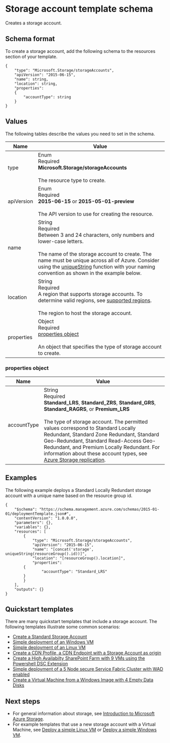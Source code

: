 <properties
   pageTitle="Resource Manager template for storage | Azure"
   description="Shows the Resource Manager schema for deploying storage accounts through a template."
   services="azure-resource-manager,storage"
   documentationCenter="na"
   authors="tfitzmac"
   manager="wpickett"
   editor=""/>

<tags
   ms.service="azure-resource-manager"
   ms.date="04/05/2016"
   wacn.date=""/>

# Storage account template schema

Creates a storage account.

## Schema format

To create a storage account, add the following schema to the resources section of your template.

    {
        "type": "Microsoft.Storage/storageAccounts",
        "apiVersion": "2015-06-15",
        "name": string,
        "location": string,
        "properties": 
        {
        	"accountType": string
        }
    }

## Values

The following tables describe the values you need to set in the schema.

| Name | Value |
| ---- | ---- |
| type | Enum<br />Required<br />**Microsoft.Storage/storageAccounts**<br /><br />The resource type to create. |
| apiVersion | Enum<br />Required<br />**2015-06-15** or **2015-05-01-preview**<br /><br />The API version to use for creating the resource. | 
| name | String<br />Required<br />Between 3 and 24 characters, only numbers and lower-case letters.<br /><br />The name of the storage account to create. The name must be unique across all of Azure. Consider using the [uniqueString](resource-group-template-functions.md#uniquestring) function with your naming convention as shown in the example below. |
| location | String<br />Required<br />A region that supports storage accounts. To determine valid regions, see [supported regions](resource-manager-supported-services.md#supported-regions).<br /><br />The region to host the storage account. |
| properties | Object<br />Required<br />[properties object](#properties)<br /><br />An object that specifies the type of storage account to create. |

<a id="properties"></a>
### properties object

| Name | Value |
| ---- | ---- | 
| accountType | String<br />Required<br />**Standard_LRS**, **Standard_ZRS**, **Standard_GRS**, **Standard_RAGRS**, or **Premium_LRS**<br /><br />The type of storage account. The permitted values correspond to Standard Locally Redundant, Standard Zone Redundant, Standard Geo-Redundant, Standard Read-Access Geo-Redundant, and Premium Locally Redundant. For information about these account types, see [Azure Storage replication](./storage/storage-redundancy.md ). |

	
## Examples

The following example deploys a Standard Locally Redundant storage account with a unique name based on the resource group id.

    {
        "$schema": "https://schema.management.azure.com/schemas/2015-01-01/deploymentTemplate.json#",
        "contentVersion": "1.0.0.0",
        "parameters": {},
        "variables": {},
        "resources": [
            {
                "type": "Microsoft.Storage/storageAccounts",
                "apiVersion": "2015-06-15",
                "name": "[concat('storage', uniqueString(resourceGroup().id))]",
                "location": "[resourceGroup().location]",
                "properties": 
        	{
                    "accountType": "Standard_LRS"
        	}
            }
        ],
        "outputs": {}
    }

## Quickstart templates

There are many quickstart templates that include a storage account. The following templates illustrate some common scenarios:

- [Create a Standard Storage Account](https://azure.microsoft.com/documentation/templates/101-storage-account-create)
- [Simple deployment of an Windows VM](https://azure.microsoft.com/documentation/templates/101-vm-simple-windows)
- [Simple deployment of an Linux VM](https://azure.microsoft.com/documentation/templates/101-vm-simple-linux)
- [Create a CDN Profile, a CDN Endpoint with a Storage Account as origin](https://azure.microsoft.com/documentation/templates/201-cdn-with-storage-account)
- [Create a High Availabilty SharePoint Farm with 9 VMs using the Powershell DSC Extension](https://azure.microsoft.com/documentation/templates/sharepoint-server-farm-ha)
- [Simple deployment of a 5 Node secure Service Fabric Cluster with WAD enabled](https://azure.microsoft.com/documentation/templates/service-fabric-secure-cluster-5-node-1-nodetype-wad)
- [Create a Virtual Machine from a Windows Image with 4 Empty Data Disks](https://azure.microsoft.com/documentation/templates/101-vm-multiple-data-disk)


## Next steps

- For general information about storage, see [Introduction to Microsoft Azure Storage](/documentation/articles/storage-introduction/).
- For example templates that use a new storage account with a Virtual Machine, see [Deploy a simple Linux VM](https://azure.microsoft.com/documentation/templates/101-simple-linux-vm/) or [Deploy a simple Windows VM](https://azure.microsoft.com/documentation/templates/101-simple-windows-vm/).
